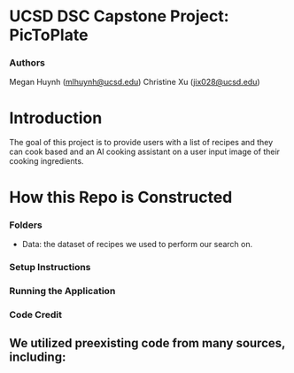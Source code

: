 # UCSD DSC Capstone Project: PicToPlate

### Authors
Megan Huynh (mlhuynh@ucsd.edu)
Christine Xu (jix028@ucsd.edu)

# Introduction
The goal of this project is to provide users with a list of recipes and they can cook based and an AI cooking assistant on a user input image of their cooking ingredients.

# How this Repo is Constructed

### Folders
- Data: the dataset of recipes we used to perform our search on.

### Setup Instructions

### Running the Application

### Code Credit
We utilized preexisting code from many sources, including:
- 


